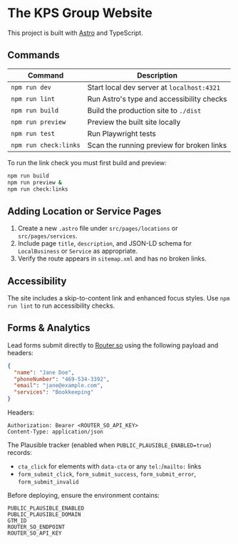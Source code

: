 # The KPS Group Website

This project is built with [Astro](https://astro.build/) and TypeScript.

## Commands

| Command | Description |
| --- | --- |
| `npm run dev` | Start local dev server at `localhost:4321` |
| `npm run lint` | Run Astro's type and accessibility checks |
| `npm run build` | Build the production site to `./dist` |
| `npm run preview` | Preview the built site locally |
| `npm run test` | Run Playwright tests |
| `npm run check:links` | Scan the running preview for broken links |

To run the link check you must first build and preview:

```bash
npm run build
npm run preview &
npm run check:links
```

## Adding Location or Service Pages

1. Create a new `.astro` file under `src/pages/locations` or `src/pages/services`.
2. Include page `title`, `description`, and JSON-LD schema for `LocalBusiness` or `Service` as appropriate.
3. Verify the route appears in `sitemap.xml` and has no broken links.

## Accessibility

The site includes a skip-to-content link and enhanced focus styles. Use `npm run lint` to run accessibility checks.

## Forms & Analytics

Lead forms submit directly to [Router.so](https://router.so/) using the following payload and headers:

```json
{
  "name": "Jane Doe",
  "phoneNumber": "469-534-3392",
  "email": "jane@example.com",
  "services": "Bookkeeping"
}
```

Headers:

```
Authorization: Bearer <ROUTER_SO_API_KEY>
Content-Type: application/json
```

The Plausible tracker (enabled when `PUBLIC_PLAUSIBLE_ENABLED=true`) records:

- `cta_click` for elements with `data-cta` or any `tel:`/`mailto:` links
- `form_submit_click`, `form_submit_success`, `form_submit_error`, `form_submit_invalid`

Before deploying, ensure the environment contains:

```
PUBLIC_PLAUSIBLE_ENABLED
PUBLIC_PLAUSIBLE_DOMAIN
GTM_ID
ROUTER_SO_ENDPOINT
ROUTER_SO_API_KEY
```
